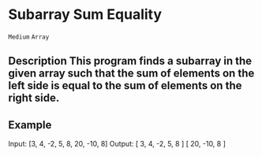 # Subarray Sum Equality

`Medium` `Array`

## Description This program finds a subarray in the given array such that the sum of elements on the left side is equal to the sum of elements on the right side.

## Example

Input: [3, 4, -2, 5, 8, 20, -10, 8]
Output: [ 3, 4, -2, 5, 8 ] [ 20, -10, 8 ]

